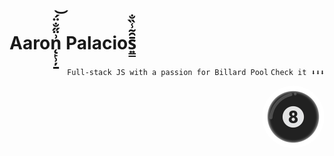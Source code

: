 <h1>Aaron̨̙̹̦̱͗̈̋̐̈́͝ Palacios͍͇̄̑͂̾̏̐</h1>
<p align="right">
 <code align="right">Full-stack JS with a passion for Billard Pool</code>
 <code align="right">Check it ⬇⬇⬇</code>
</p>
<a href="https://www.youtube.com/watch?v=dQw4w9WgXcQ"><img src="./billard.png" height="100px" align="right" style="border-radius: 50%;"/></a>
<p align="rigth">
<!--    <a href="https://github.com/apalaciosdev">    
    <img src="https://github-readme-stats.vercel.app/api?username=apalaciosdev&theme=react&show_icons=true&hide_border=true&count_private=true" alt="apalaciosdev's Stats">
   </a> -->
<!--    <a href="https://github.com/apalaciosdev">
    <img src="https://streak-stats.demolab.com?user=apalaciosdev&theme=react&hide_border=true&hide_longest_streak=true" alt="GitHub Streak" />
   </a> -->
</p>
